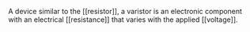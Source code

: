 A device similar to the [[resistor]], a varistor is an electronic component with an electrical [[resistance]] that varies with the applied [[voltage]].